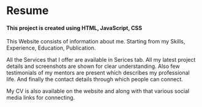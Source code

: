 # Resume

#### This project is created using HTML, JavaScript, CSS

This Website consists of information about me. Starting from my Skills, Experience, Education, Publication.

All the Services that I offer are available in Serices tab. All my latest project details and screenshots are shown for clear understanding.
Also few testimonials of my mentors are present which describes my professional life. And finally the contact details through which people can connect.

My CV is also available on the website and along with that various social media links for connecting.
